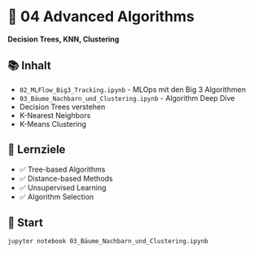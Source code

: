# 🌳 04 Advanced Algorithms

**Decision Trees, KNN, Clustering**

## 📚 Inhalt

- `02_MLFlow_Big3_Tracking.ipynb` - MLOps mit den Big 3 Algorithmen
- `03_Bäume_Nachbarn_und_Clustering.ipynb` - Algorithm Deep Dive
- Decision Trees verstehen
- K-Nearest Neighbors
- K-Means Clustering

## 🎯 Lernziele

- ✅ Tree-based Algorithms
- ✅ Distance-based Methods
- ✅ Unsupervised Learning
- ✅ Algorithm Selection

## 🚀 Start

```bash
jupyter notebook 03_Bäume_Nachbarn_und_Clustering.ipynb
```
